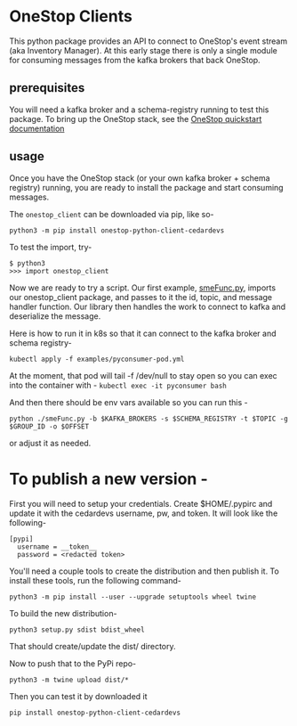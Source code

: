 # OneStop Clients

This python package provides an API to connect to OneStop's event stream (aka Inventory Manager). At this early stage there is only a single module for consuming messages from the kafka brokers that back OneStop.

## prerequisites
You will need a kafka broker and a schema-registry running to test this package. To bring up the OneStop stack, see the [OneStop quickstart documentation](https://github.com/cedardevs/onestop/blob/master/docs/developer/quickstart.md#quick-start-kubernetes--helm--skaffold)

## usage
Once you have the OneStop stack (or your own kafka broker + schema registry) running, you are ready to install the package and start consuming messages.

The `onestop_client` can be downloaded via pip, like so-

`python3 -m pip install onestop-python-client-cedardevs`

To test the import, try-

```
$ python3
>>> import onestop_client
```

Now we are ready to try a script. Our first example, [smeFunc.py](#examples/smeFunc.py), imports our onestop_client package, and passes to it the id, topic, and message handler function. Our library then handles the work to connect to kafka and deserialize the message.

Here is how to run it in k8s so that it can connect to the kafka broker and schema registry-
```
kubectl apply -f examples/pyconsumer-pod.yml
```

At the moment, that pod will tail -f /dev/null to stay open so you can exec into the container with -
`
kubectl exec -it pyconsumer bash
`

And then there should be env vars available so you can run this -
```
python ./smeFunc.py -b $KAFKA_BROKERS -s $SCHEMA_REGISTRY -t $TOPIC -g $GROUP_ID -o $OFFSET
```

or adjust it as needed.

# To publish a new version -
First you will need to setup your credentials. Create $HOME/.pypirc and update it with the cedardevs username, pw, and token. It will look like the following-
```
[pypi]
  username = __token__
  password = <redacted token>  
```
You'll need a couple tools to create the distribution and then publish it. To install these tools, run the following command-

```
python3 -m pip install --user --upgrade setuptools wheel twine
```

To build the new distribution-
```
python3 setup.py sdist bdist_wheel
```

That should create/update the dist/ directory.

Now to push that to the PyPi repo-

```
python3 -m twine upload dist/*
```

Then you can test it by downloaded it

```
pip install onestop-python-client-cedardevs
```
